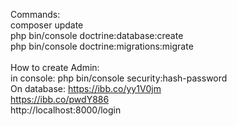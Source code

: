 Commands: <br>
composer update <br>
php bin/console doctrine:database:create <br>
php bin/console doctrine:migrations:migrate <br>
<br>
How to create Admin: <br>
in console: php bin/console security:hash-password <br>
On database: https://ibb.co/yy1V0jm <br>
https://ibb.co/pwdY886 <br>
http://localhost:8000/login